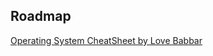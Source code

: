 ## Roadmap 

[Operating System CheatSheet by Love Babbar](https://whimsical.com/operating-system-cheatsheet-by-love-babbar-S9tuWBCSQfzoBRF5EDNinQ)
